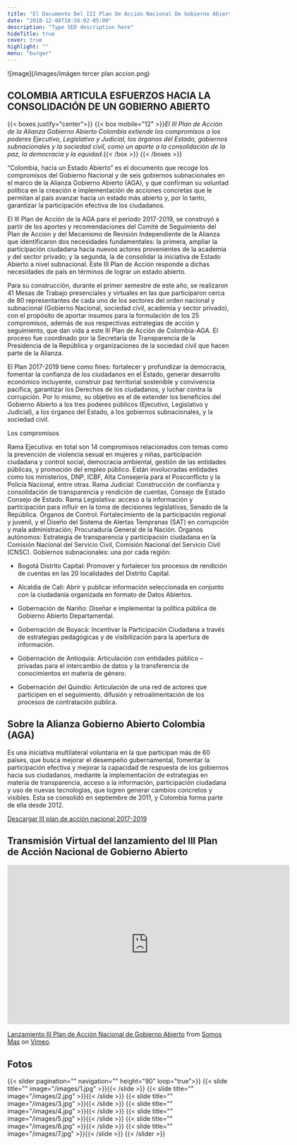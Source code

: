 ```yaml
---
title: "El Documento Del III Plan De Acción Nacional De Gobierno Abierto Está Listo"
date: "2018-12-08T18:58:02-05:00"
description: "Type SEO description here"
hideTitle: true
cover: true
highlight: ""
menu: "burger"
---
```

![image](/images/imágen tercer plan accion.png)

## COLOMBIA ARTICULA ESFUERZOS HACIA LA CONSOLIDACIÓN DE UN GOBIERNO ABIERTO 

{{< boxes justify="center">}}
{{< box mobile="12" >}}_El III Plan de Acción de la Alianza Gobierno Abierto Colombia extiende los compromisos a los poderes Ejecutivo, Legislativo y Judicial, los órganos del Estado, gobiernos subnacionales y la sociedad civil, como un aporte a la consolidación de la paz, la democracia y la equidad._{{< /box >}}
{{< /boxes >}}

“Colombia, hacia un Estado Abierto” es el documento que recoge los compromisos del Gobierno Nacional y de seis gobiernos subnacionales en el marco de la Alianza Gobierno Abierto (AGA), y que confirman su voluntad política en la creación e implementación de acciones concretas que le permitan al país avanzar hacia un estado más abierto y, por lo tanto, garantizar la participación efectiva de los ciudadanos.

 

El III Plan de Acción de la AGA para el periodo 2017-2019, se construyó a partir de los aportes y recomendaciones del Comité de Seguimiento del Plan de Acción y del Mecanismo de Revisión Independiente de la Alianza que identificaron dos necesidades fundamentales: la primera, ampliar la participación ciudadana hacia nuevos actores provenientes de la academia y del sector privado; y la segunda, la de consolidar la iniciativa de Estado Abierto a nivel subnacional. Este III Plan de Acción responde a dichas necesidades de país en términos de lograr un estado abierto.

 

Para su construcción, durante el primer semestre de este año, se realizaron 41 Mesas de Trabajo presenciales y virtuales en las que participaron cerca de 80 representantes de cada uno de los sectores del orden nacional y subnacional (Gobierno Nacional, sociedad civil, academia y sector privado), con el propósito de aportar insumos para la formulación de los 25 compromisos, además de sus respectivas estrategias de acción y seguimiento, que dan vida a este III Plan de Acción de Colombia-AGA. El proceso fue coordinado por la Secretaría de Transparencia de la Presidencia de la República y organizaciones de la sociedad civil que hacen parte de la Alianza.

 

El Plan 2017-2019 tiene como fines: fortalecer y profundizar la democracia, fomentar la confianza de los ciudadanos en el Estado, generar desarrollo económico incluyente, construir paz territorial sostenible y convivencia pacífica, garantizar los Derechos de los ciudadanos, y luchar contra la corrupción. Por lo mismo, su objetivo es el de extender los beneficios del Gobierno Abierto a los tres poderes públicos (Ejecutivo, Legislativo y Judicial), a los órganos del Estado, a los gobiernos subnacionales, y la sociedad civil.

 

Los compromisos

Rama Ejecutiva: en total son 14 compromisos relacionados con temas como la prevención de violencia sexual en mujeres y niñas, participación ciudadana y control social, democracia ambiental, gestión de las entidades públicas, y promoción del empleo público. Están involucradas entidades como los ministerios, DNP, ICBF, Alta Consejería para el Posconflicto y la Policía Nacional, entre otras. 
Rama Judicial: Construcción de confianza y consolidación de transparencia y rendición de cuentas, Consejo de Estado Consejo de Estado.
Rama Legislativa: acceso a la información y participación para influir en la toma de decisiones legislativas, Senado de la República.
Órganos de Control: Fortalecimiento de la participación regional y juvenil, y el Diseño del Sistema de Alertas Tempranas (SAT) en corrupción y mala administración; Procuraduría General de la Nación.
Órganos autónomos: Estrategia de transparencia y participación ciudadana en la Comisión Nacional del Servicio Civil, Comisión Nacional del Servicio Civil (CNSC).
Gobiernos subnacionales: una por cada región:
- Bogotá Distrito Capital: Promover y fortalecer los procesos de rendición de cuentas en las 20 localidades del Distrito Capital.

- Alcaldía de Cali: Abrir y publicar información seleccionada en conjunto con la ciudadanía organizada en formato de Datos Abiertos.

- Gobernación de Nariño: Diseñar e implementar la política pública de Gobierno Abierto Departamental.

- Gobernación de Boyacá: Incentivar la Participación Ciudadana a través de estrategias pedagógicas y de visibilización para la apertura de información.

- Gobernación de Antioquia: Articulación con entidades público – privadas para el intercambio de datos y la transferencia de conocimientos en materia de género.

- Gobernación del Quindío: Articulación de una red de actores que participen en el seguimiento, difusión y retroalimentación de los procesos de contratación pública.

 

## Sobre la Alianza Gobierno Abierto Colombia (AGA)

Es una iniciativa multilateral voluntaria en la que participan más de 60 países, que busca mejorar el desempeño gubernamental, fomentar la participación efectiva y mejorar la capacidad de respuesta de los gobiernos hacia sus ciudadanos, mediante la implementación de estrategias en materia de transparencia, acceso a la información, participación ciudadana y uso de nuevas tecnologías, que logren generar cambios concretos y visibles. Esta se consolidó en septiembre de 2011, y Colombia forma parte de ella desde 2012.


[Descargar III plan de acción nacional 2017-2019](https://somosmas.org/aga/docs/III-Plan-Colombia_GobAb.pdf)

## Transmisión Virtual del lanzamiento del III Plan de Acción Nacional de Gobierno Abierto

<iframe src="https://player.vimeo.com/video/235058375?title=0&byline=0&portrait=0" width="640" height="360" frameborder="0" webkitallowfullscreen mozallowfullscreen allowfullscreen></iframe>
<p><a href="https://vimeo.com/235058375">Lanzamiento III Plan de Acci&oacute;n Nacional de Gobierno Abierto</a> from <a href="https://vimeo.com/somosmas">Somos Mas</a> on <a href="https://vimeo.com">Vimeo</a>.</p>

## Fotos

{{< slider pagination="" navigation="" height="90"  loop="true">}}
  {{< slide title="" image="/images/1.jpg" >}}{{< /slide >}}
  {{< slide title="" image="/images/2.jpg" >}}{{< /slide >}}
  {{< slide title="" image="/images/3.jpg" >}}{{< /slide >}}
  {{< slide title="" image="/images/4.jpg" >}}{{< /slide >}}
  {{< slide title="" image="/images/5.jpg" >}}{{< /slide >}}
  {{< slide title="" image="/images/6.jpg" >}}{{< /slide >}}
  {{< slide title="" image="/images/7.jpg" >}}{{< /slide >}}
{{< /slider >}}